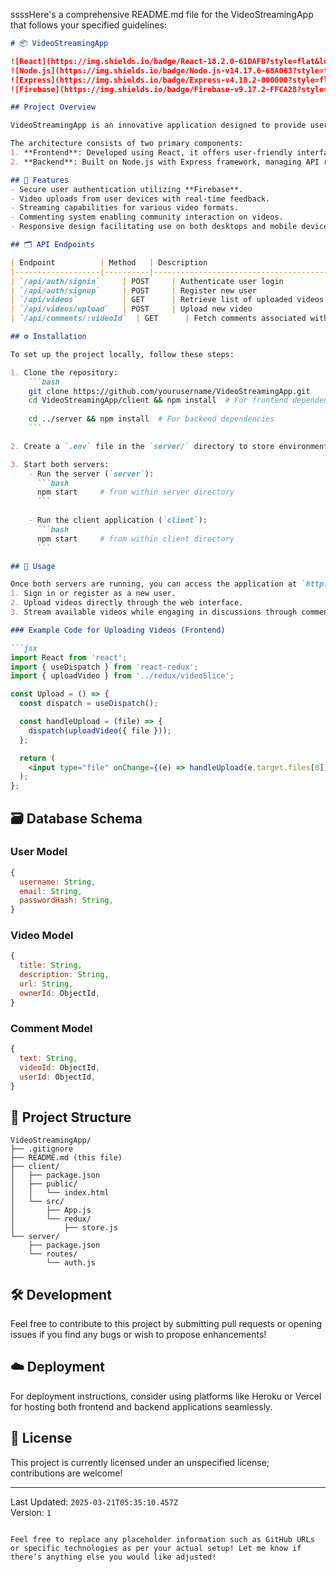 ssssHere's a comprehensive README.md file for the VideoStreamingApp that follows your specified guidelines:

```markdown
# 📦 VideoStreamingApp

![React](https://img.shields.io/badge/React-18.2.0-61DAFB?style=flat&logo=react&logoColor=ffffff)
![Node.js](https://img.shields.io/badge/Node.js-v14.17.6-68A063?style=flat&logo=nodedotjs&logoColor=ffffff)
![Express](https://img.shields.io/badge/Express-v4.18.2-000000?style=flat)
![Firebase](https://img.shields.io/badge/Firebase-v9.17.2-FFCA28?style=flat&logo=firebase&logoColor=black)

## Project Overview

VideoStreamingApp is an innovative application designed to provide users with a seamless video streaming experience, built with **React** for a dynamic frontend and **Node.js** for a robust backend. Utilizing **Firebase** for authentication and storage, this application enables users to upload, stream, and manage their videos efficiently.

The architecture consists of two primary components:
1. **Frontend**: Developed using React, it offers user-friendly interfaces and smooth interactions through state management via Redux.
2. **Backend**: Built on Node.js with Express framework, managing API requests and database interactions effectively.

## 🌟 Features
- Secure user authentication utilizing **Firebase**.
- Video uploads from user devices with real-time feedback.
- Streaming capabilities for various video formats.
- Commenting system enabling community interaction on videos.
- Responsive design facilitating use on both desktops and mobile devices.

## 🗂️ API Endpoints

| Endpoint          | Method   | Description                            |
|-------------------|----------|----------------------------------------|
| `/api/auth/signin`     | POST     | Authenticate user login                |
| `/api/auth/signup`     | POST     | Register new user                      |
| `/api/videos`          | GET      | Retrieve list of uploaded videos       |
| `/api/videos/upload`   | POST     | Upload new video                       |
| `/api/comments/:videoId`  | GET      | Fetch comments associated with a video |

## ⚙️ Installation

To set up the project locally, follow these steps:

1. Clone the repository:
    ```bash
    git clone https://github.com/yourusername/VideoStreamingApp.git
    cd VideoStreamingApp/client && npm install  # For frontend dependencies
    
    cd ../server && npm install  # For backend dependencies
    ```

2. Create a `.env` file in the `server/` directory to store environment variables required by your configurations.

3. Start both servers:
    - Run the server (`server`):
      ```bash
      npm start     # from within server directory
      ```
      
    - Run the client application (`client`):
      ```bash
      npm start     # from within client directory  
      ```

## 🚀 Usage

Once both servers are running, you can access the application at `http://localhost:3000`. The following actions can be performed by users:
1. Sign in or register as a new user.
2. Upload videos directly through the web interface.
3. Stream available videos while engaging in discussions through comments.

### Example Code for Uploading Videos (Frontend)

```jsx
import React from 'react';
import { useDispatch } from 'react-redux';
import { uploadVideo } from '../redux/videoSlice';

const Upload = () => {
  const dispatch = useDispatch();

  const handleUpload = (file) => {
    dispatch(uploadVideo({ file }));
  };

  return (
    <input type="file" onChange={(e) => handleUpload(e.target.files[0])} />
  );
};
```

## 🗃️ Database Schema

### User Model 
```javascript
{
  username: String,
  email: String,
  passwordHash: String,
}
```

### Video Model 
```javascript
{
  title: String,
  description: String,
  url: String,
  ownerId: ObjectId,
}
```

### Comment Model 
```javascript
{
  text: String,
  videoId: ObjectId,
  userId: ObjectId,
}
```

## 📁 Project Structure

```
VideoStreamingApp/
├── .gitignore
├── README.md (this file)
├── client/
│   ├── package.json
│   ├── public/
│   │   └── index.html
│   └── src/
│       ├── App.js 
│       └── redux/
│           ├── store.js 
└── server/
    ├── package.json 
    └── routes/
        └── auth.js  
```

## 🛠️ Development

Feel free to contribute to this project by submitting pull requests or opening issues if you find any bugs or wish to propose enhancements!

## ☁️ Deployment

For deployment instructions, consider using platforms like Heroku or Vercel for hosting both frontend and backend applications seamlessly.

## 📄 License 

This project is currently licensed under an unspecified license; contributions are welcome!

---

Last Updated: `2025-03-21T05:35:10.457Z`  
Version: `1`
```

Feel free to replace any placeholder information such as GitHub URLs or specific technologies as per your actual setup! Let me know if there’s anything else you would like adjusted!
